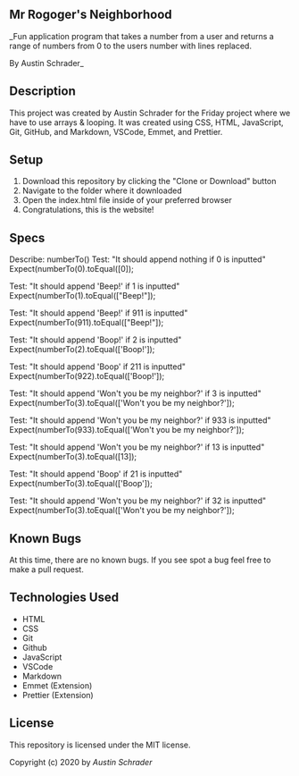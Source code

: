 ## Mr Rogoger's Neighborhood

\_Fun application program that takes a number from a user and returns a range of numbers from 0 to the users number with lines replaced.

By Austin Schrader\_

## Description

This project was created by Austin Schrader for the Friday project where we have to use arrays & looping. It was created using CSS, HTML, JavaScript, Git, GitHub, and Markdown, VSCode, Emmet, and Prettier.

## Setup

1. Download this repository by clicking the "Clone or Download" button
2. Navigate to the folder where it downloaded
3. Open the index.html file inside of your preferred browser
4. Congratulations, this is the website!

## Specs

Describe: numberTo()
Test: "It should append nothing if 0 is inputted"
Expect(numberTo(0).toEqual([0]);

Test: "It should append 'Beep!' if 1 is inputted"
Expect(numberTo(1).toEqual(["Beep!"]);

Test: "It should append 'Beep!' if 911 is inputted"
Expect(numberTo(911).toEqual(["Beep!"]);

Test: "It should append 'Boop!' if 2 is inputted"
Expect(numberTo(2).toEqual(['Boop!']);

Test: "It should append 'Boop' if 211 is inputted"
Expect(numberTo(922).toEqual(['Boop!']);

Test: "It should append 'Won't you be my neighbor?' if 3 is inputted"
Expect(numberTo(3).toEqual(['Won't you be my neighbor?']);

Test: "It should append 'Won't you be my neighbor?' if 933 is inputted"
Expect(numberTo(933).toEqual(['Won't you be my neighbor?']);

Test: "It should append 'Won't you be my neighbor?' if 13 is inputted"
Expect(numberTo(3).toEqual([13]);

Test: "It should append 'Boop' if 21 is inputted"
Expect(numberTo(3).toEqual(['Boop']);

Test: "It should append 'Won't you be my neighbor?' if 32 is inputted"
Expect(numberTo(3).toEqual(['Won't you be my neighbor?']);

## Known Bugs

At this time, there are no known bugs. If you see spot a bug feel free to make a pull request.

## Technologies Used

- HTML
- CSS
- Git
- Github
- JavaScript
- VSCode
- Markdown
- Emmet (Extension)
- Prettier (Extension)

## License

This repository is licensed under the MIT license.

Copyright (c) 2020 by _Austin Schrader_
